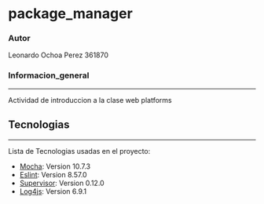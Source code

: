 # package_manager
### Autor
Leonardo Ochoa Perez 361870
### Informacion_general
***
Actividad de introduccion a la clase web platforms 

## Tecnologias
***
Lista de Tecnologias usadas en el proyecto:
* [Mocha](https://mochajs.org/): Version 10.7.3 
* [Eslint](https://eslint.org/): Version 8.57.0
* [Supervisor](https://www.npmjs.com/package/supervisor): Version 0.12.0
* [Log4js](https://www.npmjs.com/package/log4js): Version 6.9.1

